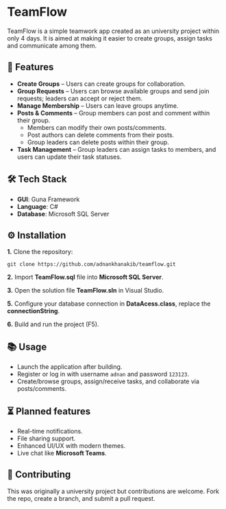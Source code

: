 
# TeamFlow

TeamFlow is a simple teamwork app created as an university project within only 4 days. It is aimed at making it easier to create groups, assign tasks and communicate among them.

## 🚀 Features
- **Create Groups** – Users can create groups for collaboration.
- **Group Requests** – Users can browse available groups and send join requests; leaders can accept or reject them.
- **Manage Membership** – Users can leave groups anytime.
- **Posts & Comments** – Group members can post and comment within their group.
   - Members can modify their own posts/comments.
   - Post authors can delete comments from their posts.
   - Group leaders can delete posts within their group.
- **Task Management** – Group leaders can assign tasks to members, and users can update their task statuses.

## 🛠️ Tech Stack
- **GUI**: Guna Framework
- **Language**: C#
- **Database**: Microsoft SQL Server

## ⚙️ Installation
**1.** Clone the repository:
```
git clone https://github.com/adnankhanakib/teamflow.git

```
**2.** Import **TeamFlow.sql** file into **Microsoft SQL Server**.

**3.** Open the solution file **TeamFlow.sln** in Visual Studio.

**5.** Configure your database connection in **DataAcess.class**, replace the **connectionString**.

**6.** Build and run the project (F5).

## 📚 Usage
- Launch the application after building.
- Register or log in with username `adnan` and password `123123`.
- Create/browse groups, assign/receive tasks, and collaborate via posts/comments.

## ⏳ Planned features
- Real-time notifications.
- File sharing support.
- Enhanced UI/UX with modern themes.
- Live chat like **Microsoft Teams**.

## 🤝 Contributing
This was originally a university project but contributions are welcome.
Fork the repo, create a branch, and submit a pull request.
